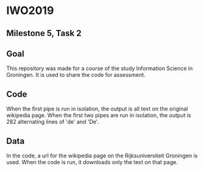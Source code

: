 # IWO2019
## Milestone 5, Task 2

## Goal
This repository was made for a course of the study Information Science in Groningen. It is used to share the code for assessment.

## Code
When the first pipe is run in isolation, the output is all text on the original wikipedia page.
When the first two pipes are run in isolation, the output is 282 alternating lines of 'de' and 'De'.

## Data
In the code, a url for the wikipedia page on the Rijksuniversiteit Groningen is used. When the code is run, it downloads only the text on that page.

